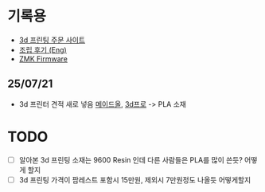 # 기록용
- [3d 프린팅 주문 사이트](https://cart.jlcpcb.com/shopcart/cart?spm=Jlc3dp.Homepage.1009&_gl=1%2akf6hdr%2a_gcl_au%2aODU3Njc4NzE3LjE3NTI5MTY2MDI.%2a_ga%2aMTM3NTQyMjM4OC4xNzUyOTE2NTUw%2a_ga_BZ8D96C9TK%2aczE3NTI5MjQxNzkkbzIkZzEkdDE3NTI5MjUwMTUkajUxJGwwJGgw)
- [조립 후기 (Eng)](https://www.printables.com/model/75599-split89/comments)
- [ZMK Firmware](https://zmk.dev/docs/hardware)

## 25/07/21
- 3d 프린터 견적 새로 넣음 [메이드올](https://madeall3d.com/), [3d프로](https://blog.naver.com/PostView.naver?blogId=3dprocess&logNo=223705889279&categoryNo=1&parentCategoryNo=-1&viewDate=&currentPage=&postListTopCurrentPage=) -> PLA 소재


# TODO
- [ ] 알아본 3d 프린팅 소재는 9600 Resin 인데 다른 사람들은 PLA를 많이 쓴듯? 어떻게 할지
- [ ] 3d 프린팅 가격이 팜레스트 포함시 15만원, 제외시 7만원정도 나올듯 어떻게할지